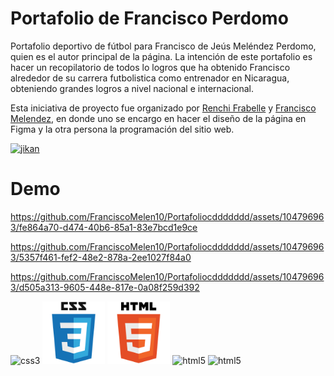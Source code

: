 
# Portafolio de Francisco Perdomo

Portafolio deportivo de fútbol para Francisco de Jeús Meléndez Perdomo, quien es el autor principal de la página. La intención de este portafolio es hacer un recopilatorio de todos lo logros que ha obtenido Francisco alrededor de su carrera futbolistica como entrenador en Nicaragua, obteniendo grandes logros a nivel nacional e internacional.

Esta iniciativa de proyecto fue organizado por [Renchi Frabelle](https://github.com/frabelle) y [Francisco Melendez](https://github.com/FranciscoMelen10), en donde uno se encargo en hacer el diseño de la página en Figma y la otra persona la programación del sitio web.

[![jikan](https://img.shields.io/badge/Figma-000?style=for-the-badge&logo=figma&logoColor=white)](https://www.figma.com/file/RInEG9YPXnA0Y7bHcyIUlY/Dad's-Portfolio-Website?type=design&node-id=0-1&mode=design)

# Demo

https://github.com/FranciscoMelen10/Portafoliocddddddd/assets/104796963/fe864a70-d474-40b6-85a1-83e7bcd1e9ce

https://github.com/FranciscoMelen10/Portafoliocddddddd/assets/104796963/5357f461-fef2-48e2-878a-2ee1027f84a0

https://github.com/FranciscoMelen10/Portafoliocddddddd/assets/104796963/d505a313-9605-448e-817e-0a08f259d392

<div>
  <img src="https://astro.js.org/astro.png" alt="css3" width="100px" height="100px"/>
  <img src="https://raw.githubusercontent.com/devicons/devicon/master/icons/css3/css3-original-wordmark.svg" alt="css3" width="100px" height="100px"/>
  <img src="https://raw.githubusercontent.com/devicons/devicon/master/icons/html5/html5-original-wordmark.svg" alt="html5" width="100px" height="100px"/>
  <img src="https://upload.wikimedia.org/wikipedia/commons/thumb/9/99/Unofficial_JavaScript_logo_2.svg/1024px-Unofficial_JavaScript_logo_2.svg.png" alt="html5" width="100px" height="100px"/>
  <img src="https://i.pinimg.com/564x/9f/4c/25/9f4c2598ee3f12d78d35065639f8e243.jpg" alt="html5" width="100px" height="100px"/>
</div>